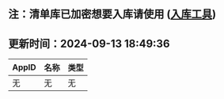 ## 注：清单库已加密想要入库请使用 ([入库工具](https://github.com/BlankTMing/ManifestAutoUpdate/releases))

## 更新时间：2024-09-13 18:49:36
| AppID | 名称 | 类型  |
| :-------------------- | :----------------------------- | :----------- |
| 无 | 无 | 无 |
